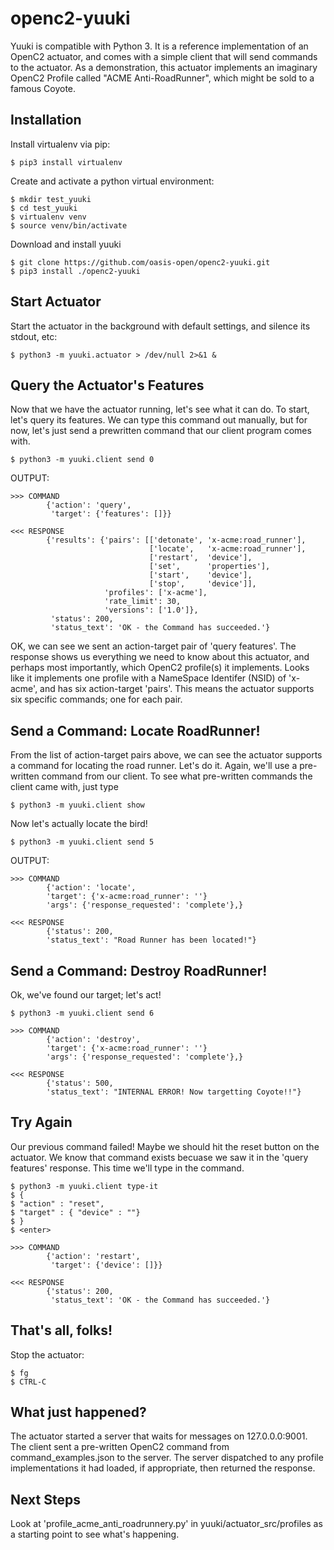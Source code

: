 # openc2-yuuki

Yuuki is compatible with Python 3. It is a reference implementation of an OpenC2 actuator, and comes with a simple client that will send commands to the actuator.
As a demonstration, this actuator implements an imaginary OpenC2 Profile called "ACME Anti-RoadRunner", which might be sold to a famous Coyote.

## Installation

Install virtualenv via pip:

    $ pip3 install virtualenv

Create and activate a python virtual environment:
    
    $ mkdir test_yuuki
    $ cd test_yuuki
    $ virtualenv venv
    $ source venv/bin/activate

Download and install yuuki
    
    $ git clone https://github.com/oasis-open/openc2-yuuki.git
    $ pip3 install ./openc2-yuuki



## Start Actuator

Start the actuator in the background with default settings, and silence its stdout, etc:

    $ python3 -m yuuki.actuator > /dev/null 2>&1 &

## Query the Actuator's Features

Now that we have the actuator running, let's see what it can do. To start, let's query its features. We can type this command out manually, but for now, let's just send a prewritten command that our client program comes with.

    $ python3 -m yuuki.client send 0

OUTPUT:

    >>> COMMAND
            {'action': 'query',
             'target': {'features': []}}

    <<< RESPONSE
            {'results': {'pairs': [['detonate', 'x-acme:road_runner'],
                                   ['locate',   'x-acme:road_runner'],
                                   ['restart',  'device'],
                                   ['set',      'properties'],
                                   ['start',    'device'],
                                   ['stop',     'device']],
                         'profiles': ['x-acme'],
                         'rate_limit': 30,
                         'versions': ['1.0']},
             'status': 200,
             'status_text': 'OK - the Command has succeeded.'}

OK, we can see we sent an action-target pair of 'query features'. The response shows us everything we need to know about this actuator, and perhaps most importantly, which OpenC2 profile(s) it implements. Looks like it implements one profile with a NameSpace Identifer (NSID) of 'x-acme', and has six action-target 'pairs'. This means the actuator supports six specific commands; one for each pair.

## Send a Command: Locate RoadRunner!

From the list of action-target pairs above, we can see the actuator supports a command for locating the road runner. Let's do it. Again, we'll use a pre-written command from our client. To see what pre-written commands the client came with, just type

    $ python3 -m yuuki.client show

Now let's actually locate the bird!

    $ python3 -m yuuki.client send 5

OUTPUT:

    >>> COMMAND
            {'action': 'locate',
            'target': {'x-acme:road_runner': ''}
            'args': {'response_requested': 'complete'},}

    <<< RESPONSE
            {'status': 200,
            'status_text': "Road Runner has been located!"}

## Send a Command: Destroy RoadRunner!

Ok, we've found our target; let's act!

    $ python3 -m yuuki.client send 6

    >>> COMMAND
            {'action': 'destroy',
            'target': {'x-acme:road_runner': ''}
            'args': {'response_requested': 'complete'},}

    <<< RESPONSE
            {'status': 500,
            'status_text': "INTERNAL ERROR! Now targetting Coyote!!"}

## Try Again

Our previous command failed! Maybe we should hit the reset button on the actuator. We know that command exists becuase we saw it in the 'query features' response. This time we'll type in the command.
    
    $ python3 -m yuuki.client type-it
    $ {
    $ "action" : "reset",
    $ "target" : { "device" : ""}
    $ }
    $ <enter>

    >>> COMMAND
            {'action': 'restart',
             'target': {'device': []}}

    <<< RESPONSE
            {'status': 200,
             'status_text': 'OK - the Command has succeeded.'}


## That's all, folks!

Stop the actuator:

    $ fg
    $ CTRL-C


## What just happened?

The actuator started a server that waits for messages on 127.0.0.0:9001.
The client sent a pre-written OpenC2 command from command_examples.json to the server.
The server dispatched to any profile implementations it had loaded, if appropriate, then returned the response.



## Next Steps
Look at 'profile_acme_anti_roadrunnery.py' in yuuki/actuator_src/profiles as a starting point to see what's happening.